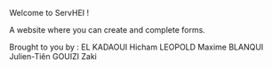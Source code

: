 Welcome to ServHEI !

A website where you can create and complete forms.

Brought to you by :
EL KADAOUI Hicham
LEOPOLD Maxime
BLANQUI Julien-Tiên
GOUIZI Zaki